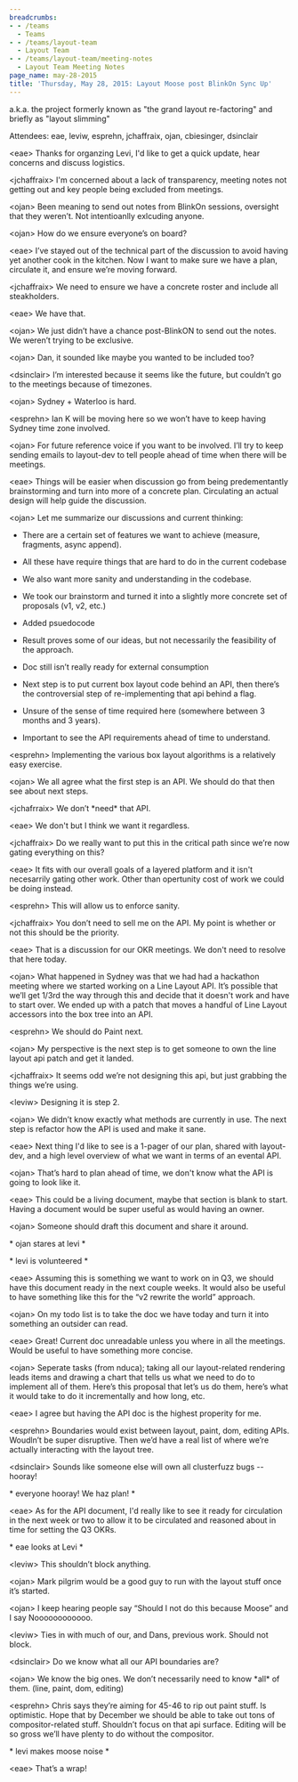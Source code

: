 ```yaml
---
breadcrumbs:
- - /teams
  - Teams
- - /teams/layout-team
  - Layout Team
- - /teams/layout-team/meeting-notes
  - Layout Team Meeting Notes
page_name: may-28-2015
title: 'Thursday, May 28, 2015: Layout Moose post BlinkOn Sync Up'
---
```


a.k.a. the project formerly known as "the grand layout re-factoring" and briefly
as "layout slimming"

Attendees: eae, leviw, esprehn, jchaffraix, ojan, cbiesinger, dsinclair

&lt;eae&gt; Thanks for organzing Levi, I'd like to get a quick update, hear
concerns and discuss logistics.

&lt;jchaffraix&gt; I'm concerned about a lack of transparency, meeting notes not
getting out and key people being excluded from meetings.

&lt;ojan&gt; Been meaning to send out notes from BlinkOn sessions, oversight
that they weren’t. Not intentioanlly exlcuding anyone.

&lt;ojan&gt; How do we ensure everyone’s on board?

&lt;eae&gt; I’ve stayed out of the technical part of the discussion to avoid
having yet another cook in the kitchen. Now I want to make sure we have a plan,
circulate it, and ensure we’re moving forward.

&lt;jchaffraix&gt; We need to ensure we have a concrete roster and include all
steakholders.

&lt;eae&gt; We have that.

&lt;ojan&gt; We just didn’t have a chance post-BlinkON to send out the notes. We
weren’t trying to be exclusive.

&lt;ojan&gt; Dan, it sounded like maybe you wanted to be included too?

&lt;dsinclair&gt; I’m interested because it seems like the future, but couldn’t
go to the meetings because of timezones.

&lt;ojan&gt; Sydney + Waterloo is hard.

&lt;esprehn&gt; Ian K will be moving here so we won’t have to keep having Sydney
time zone involved.

&lt;ojan&gt; For future reference voice if you want to be involved. I’ll try to
keep sending emails to layout-dev to tell people ahead of time when there will
be meetings.

&lt;eae&gt; Things will be easier when discussion go from being predementantly
brainstorming and turn into more of a concrete plan. Circulating an actual
design will help guide the discussion.

&lt;ojan&gt; Let me summarize our discussions and current thinking:

- There are a certain set of features we want to achieve (measure, fragments,
async append).

- All these have require things that are hard to do in the current codebase

- We also want more sanity and understanding in the codebase.

- We took our brainstorm and turned it into a slightly more concrete set of
proposals (v1, v2, etc.)

- Added psuedocode

- Result proves some of our ideas, but not necessarily the feasibility of the
approach.

- Doc still isn’t really ready for external consumption

- Next step is to put current box layout code behind an API, then there’s the
controversial step of re-implementing that api behind a flag.

- Unsure of the sense of time required here (somewhere between 3 months and 3
years).

- Important to see the API requirements ahead of time to understand.

&lt;esprehn&gt; Implementing the various box layout algorithms is a relatively
easy exercise.

&lt;ojan&gt; We all agree what the first step is an API. We should do that then
see about next steps.

&lt;jchafrraix&gt; We don’t \*need\* that API.

&lt;eae&gt; We don't but I think we want it regardless.

&lt;jchaffraix&gt; Do we really want to put this in the critical path since
we’re now gating everything on this?

&lt;eae&gt; It fits with our overall goals of a layered platform and it isn't
necesarrily gating other work. Other than opertunity cost of work we could be
doing instead.

&lt;esprehn&gt; This will allow us to enforce sanity.

&lt;jchaffraix&gt; You don’t need to sell me on the API. My point is whether or
not this should be the priority.

&lt;eae&gt; That is a discussion for our OKR meetings. We don't need to resolve
that here today.

&lt;ojan&gt; What happened in Sydney was that we had had a hackathon meeting
where we started working on a Line Layout API. It’s possible that we’ll get
1/3rd the way through this and decide that it doesn't work and have to start
over. We ended up with a patch that moves a handful of Line Layout accessors
into the box tree into an API.

&lt;esprehn&gt; We should do Paint next.

&lt;ojan&gt; My perspective is the next step is to get someone to own the line
layout api patch and get it landed.

&lt;jchaffraix&gt; It seems odd we’re not designing this api, but just grabbing
the things we’re using.

&lt;leviw&gt; Designing it is step 2.

&lt;ojan&gt; We didn’t know exactly what methods are currently in use. The next
step is refactor how the API is used and make it sane.

&lt;eae&gt; Next thing I'd like to see is a 1-pager of our plan, shared with
layout-dev, and a high level overview of what we want in terms of an evental
API.

&lt;ojan&gt; That’s hard to plan ahead of time, we don't know what the API is
going to look like it.

&lt;eae&gt; This could be a living document, maybe that section is blank to
start. Having a document would be super useful as would having an owner.

&lt;ojan&gt; Someone should draft this document and share it around.

\* ojan stares at levi \*

\* levi is volunteered \*

&lt;eae&gt; Assuming this is something we want to work on in Q3, we should have
this document ready in the next couple weeks. It would also be useful to have
something like this for the “v2 rewrite the world” approach.

&lt;ojan&gt; On my todo list is to take the doc we have today and turn it into
something an outsider can read.

&lt;eae&gt; Great! Current doc unreadable unless you where in all the meetings.
Would be useful to have something more concise.

&lt;ojan&gt; Seperate tasks (from nduca); taking all our layout-related
rendering leads items and drawing a chart that tells us what we need to do to
implement all of them. Here’s this proposal that let’s us do them, here’s what
it would take to do it incrementally and how long, etc.

&lt;eae&gt; I agree but having the API doc is the highest properity for me.

&lt;esprehn&gt; Boundaries would exist between layout, paint, dom, editing APIs.
Woudln’t be super disruptive. Then we’d have a real list of where we’re actually
interacting with the layout tree.

&lt;dsinclair&gt; Sounds like someone else will own all clusterfuzz bugs --
hooray!

\* everyone hooray! We haz plan! \*

&lt;eae&gt; As for the API document, I'd really like to see it ready for
circulation in the next week or two to allow it to be circulated and reasoned
about in time for setting the Q3 OKRs.

\* eae looks at Levi \*

&lt;leviw&gt; This shouldn’t block anything.

&lt;ojan&gt; Mark pilgrim would be a good guy to run with the layout stuff once
it’s started.

&lt;ojan&gt; I keep hearing people say “Should I not do this because Moose” and
I say Noooooooooooo.

&lt;leviw&gt; Ties in with much of our, and Dans, previous work. Should not
block.

&lt;dsinclair&gt; Do we know what all our API boundaries are?

&lt;ojan&gt; We know the big ones. We don’t necessarily need to know \*all\* of
them. (line, paint, dom, editing)

&lt;esprehn&gt; Chris says they’re aiming for 45-46 to rip out paint stuff. Is
optimistic. Hope that by December we should be able to take out tons of
compositor-related stuff. Shouldn’t focus on that api surface. Editing will be
so gross we’ll have plenty to do without the compositor.

\* levi makes moose noise \*

&lt;eae&gt; That’s a wrap!
